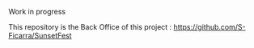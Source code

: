 Work in progress

This repository is the Back Office of this project : https://github.com/S-Ficarra/SunsetFest